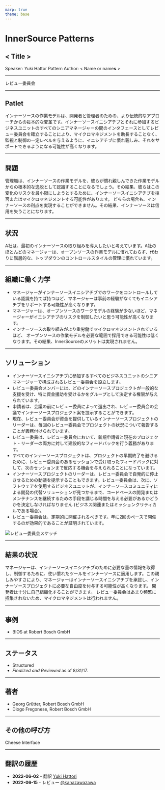 ```yaml
---
marp: true
theme: base
---
```



<!-- _class: cover lead -->

# InnerSource Patterns

## < Title >

Speaker: Yuki Hattor
Pattern Author: < Name or name**s** >

---

<!--
header: '**InnerSource Patterns**: < Title >'
paginate: true
class: slides
footer: '[Yuki Hattori (@yuhattor)](https://twitter.com/yuhattor)'
-->


レビュー委員会

---

## Patlet

インナーソースの作業モデルは、開発者と管理者のための、より伝統的なアプローチからの抜本的な変革です。インナーソースイニシアチブとそれに参加するビジネスユニットのすべてのシニアマネージャーの間のインタフェースとしてレビュー委員会を確立することにより、マイクロマネジメントを助長することなく、監視と制御の一定レベルを与えるように、イニシアチブに慣れ親しみ、それをサポートできるようになる可能性が高くなります。

---

## 問題

管理職は、インナーソースの作業モデルを、彼らが慣れ親しんできた作業モデルからの根本的な逸脱として認識することになるでしょう。その結果、彼らはこの変化のリスクを最小限にしようとするために、インナーソースイニシアチブを拒否またはマイクロマネジメントする可能性があります。
どちらの場合も、インナーソースの利点を実現することができません。その結果、インナーソースは信用を失うことになります。

---

## 状況

A社は、最初のインナーソースの取り組みを導入したいと考えています。A社のほとんどのマネージャーは、オープンソースの作業モデルに慣れておらず、代わりに階層的な、トップダウンのコントロールスタイルの管理に慣れています。

---

## 組織に働く力学

- マネージャーがインナーソースイニシアチブでのワークをコントロールしている認識を持てば持つほど、マネージャーは事前の経験がなくてもイニシアチブをサポートする可能性が高くなります。
- マネージャーは、オープンソースのワークモデルの経験が少ないほど、マネージャーがイニシアチブのリスクを制御したいと思う可能性が高くなります。
- インナーソースの取り組みがより重労働でマイクロマネジメントされているほど、 オープンソースの作業モデルを必要な範囲で採用できる可能性は低くなります。その結果、InnerSourceのメリットは実現されません。

---

## ソリューション

- インナーソースイニシアチブに参加するすべてのビジネスユニットのシニアマネージャーで構成されるレビュー委員会を設立します。
- レビュー委員会メンバーには、どのインナーソースプロジェクトが一般的な支援を受け、特に資金援助を受けるかをグループとして決定する権限が与えられています。
- 申請者は、会議の前にレビュー委員によって選出され、レビュー委員会の会議でインナーソースプロジェクト案を提示することができます。
- 現在、レビュー委員会が資金を提供しているインナーソースプロジェクトのリーダーは、毎回のレビュー委員会でプロジェクトの状況について報告することが義務付けられています。
- レビュー委員は、レビュー委員会において、新規申請者と現在のプロジェクト・リーダーの両方に対して建設的なフィードバックを行う義務があります。
- すべてのインナーソースプロジェクトは、プロジェクトの早期終了を避けるために、レビュー委員会のあるセッションで受け取ったフィードバックに対して、次のセッションまで反応する機会を与えられることになっています。
- インナーソースプロジェクトのリーダーは、レビュー委員会で自発的に停止させるための動議を提示することもできます。レビュー委員会は、次に、ソフトウェアを使用するビジネスユニットが、インナーソースコミュニティによる開発の代替ソリューションが見つかるまで、コードベースの開発またはメンテナンスを継続するための手段を講じる時間を与える必要があるかどうかを決定しなければなりません (ビジネス関連またはミッションクリティカルである場合)。
- レビュー委員会は、定期的に開催されるべきです。年に2回のペースで開催するのが効果的であることが証明されています。

![レビュー委員会スケッチ](../../../assets/img/review-committee-sketch.jpg)

---

## 結果の状況

マネージャーは、インナーソースイニシアチブのために必要な量の情報を取得し、制御するために、使い慣れたツールをインナーソースに適用します。この親しみやすさにより、マネージャーはインナーソースイニシアチブを承認し、インナーソースプロジェクトに必要な自由度を付与する可能性が高くなります。
開発者は十分に自己組織化することができます。 レビュー委員会はあまり頻繁に招集されないため、マイクロマネジメントは行われません。

---

## 事例

* BIOS at Robert Bosch GmbH

---

## ステータス

* Structured
* _Finalized and Reviewed_ as of 8/31/17.

---

## 著者

- Georg Grütter, Robert Bosch GmbH
- Diogo Fregonese, Robert Bosch GmbH

---

## その他の呼び方

Cheese Interface

---

## 翻訳の履歴

- **2022-06-02** - 翻訳 [Yuki Hattori](https://github.com/yuhattor)
- **2022-06-15** - レビュー [@kanazawazawa](https://github.com/kanazawazawa)
